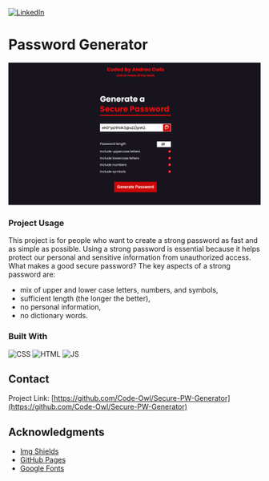 <a name="readme-top"></a>

[![LinkedIn][linkedin-shield]][linkedin-url]

<!-- ABOUT THE PROJECT -->

# Password Generator

[![Password-Generator][product-screenshot]](https://code-owl.github.io/Secure-PW-Generator/) 

### Project Usage

This project is for people who want to create a strong password as fast and as simple as possible. Using a strong password is essential because it helps protect our personal and sensitive information from unauthorized access. What makes a good secure password? The key aspects of a strong password are:

- mix of upper and lower case letters, numbers, and symbols,
- sufficient length (the longer the better),
- no personal information,
- no dictionary words.

### Built With

![CSS][CSS-shield]
![HTML][HTML-shield]
![JS][JS-shield]

<!-- CONTACT -->

## Contact

Project Link: [https://github.com/Code-Owl/Secure-PW-Generator](https://github.com/Code-Owl/Secure-PW-Generator)

<!-- ACKNOWLEDGMENTS -->

## Acknowledgments

- [Img Shields](https://shields.io)
- [GitHub Pages](https://pages.github.com)
- [Google Fonts](https://fonts.google.com/)

<!-- MARKDOWN LINKS & IMAGES -->

[linkedin-shield]: https://img.shields.io/badge/-LinkedIn-black.svg?style=for-the-badge&logo=linkedin&colorB=555
[linkedin-url]: https://example.com
[product-screenshot]: images/pw-gen-screenshot.png
[HTML-shield]: https://img.shields.io/badge/HTML-orange
[CSS-shield]: https://img.shields.io/badge/CSS-blue
[JS-shield]: https://img.shields.io/badge/JavaScript-yellow
